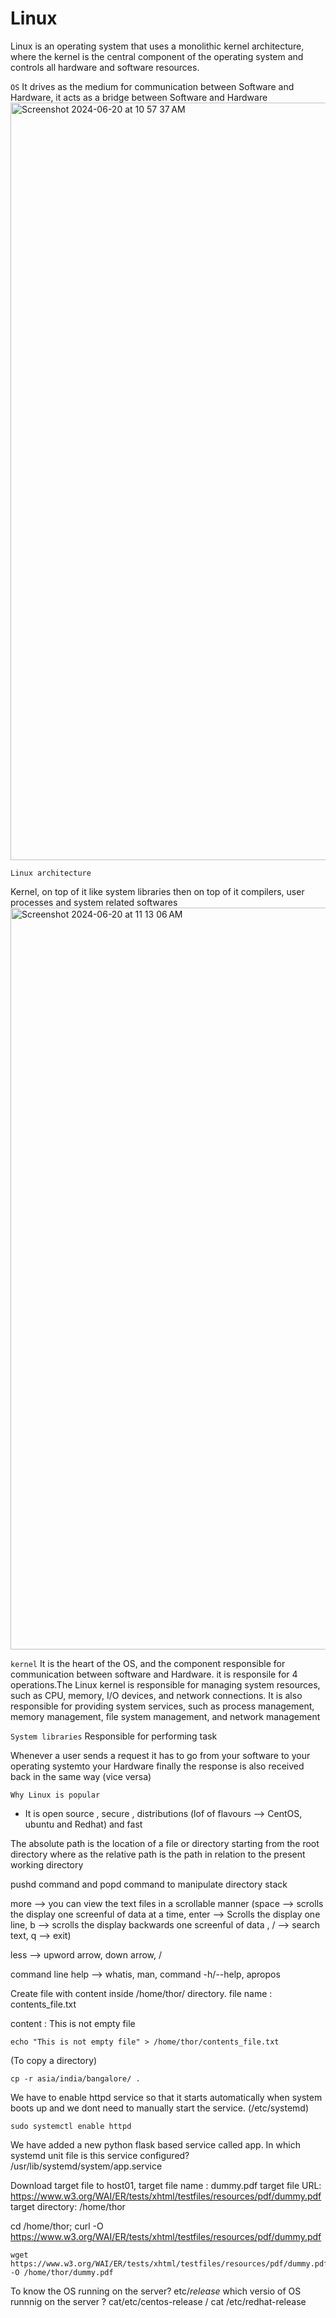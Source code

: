 # Linux
Linux is an operating system that uses a monolithic kernel architecture, where the kernel is the central component of the operating system and controls all hardware and software resources.

``OS`` It drives as the medium for communication between Software and Hardware, it acts as a bridge between Software and Hardware
<img width="1212" alt="Screenshot 2024-06-20 at 10 57 37 AM" src="https://github.com/jhvreddy/Imp-Concepts/assets/100144454/29d1667f-0961-4908-bd00-1d225f645dee">

``Linux architecture``

Kernel, on top of it like system libraries then on top of it compilers, user processes and system related softwares
<img width="1187" alt="Screenshot 2024-06-20 at 11 13 06 AM" src="https://github.com/jhvreddy/Imp-Concepts/assets/100144454/8723e454-16fa-4b74-a282-1fd9f353c71e">

``kernel`` It is the heart of the OS, and the component responsible for communication between software and Hardware. it is responsile for 4 operations.The Linux kernel is responsible for managing system resources, such as CPU, memory, I/O devices, and network connections. It is also responsible for providing system services, such as process management, memory management, file system management, and network management

``System libraries`` Responsible for performing task

Whenever a user sends a request it has to go from your software to your operating systemto your Hardware finally the response is also received back in the same way (vice versa)

``Why Linux is popular``
- It is open source , secure , distributions (lof of flavours --> CentOS, ubuntu and Redhat) and fast


The absolute path is the location of a file or directory starting from the root directory where as the relative path is the path in relation to the present working directory

pushd command and popd command to manipulate directory stack

more --> you can view the text files in a scrollable manner (space --> scrolls the display one screenful of data at a time, 
         enter --> Scrolls the display one line, b --> scrolls the display backwards one screenful of data , / --> search text, q --> exit)
         
less --> upword arrow, down arrow, / 

command line help --> whatis, man, command -h/--help, apropos

Create file with content inside /home/thor/ directory. file name : contents_file.txt

content : This is not empty file
```
echo "This is not empty file" > /home/thor/contents_file.txt
```
(To copy a directory) 
```
cp -r asia/india/bangalore/ .
```
We have to enable httpd service so that it starts automatically when system boots up and we dont need to manually start the service. (/etc/systemd)
```
sudo systemctl enable httpd
```
We have added a new python flask based service called app. In which systemd unit file is this service configured? /usr/lib/systemd/system/app.service

Download target file to host01, target file name : dummy.pdf 
target file URL: https://www.w3.org/WAI/ER/tests/xhtml/testfiles/resources/pdf/dummy.pdf
target directory: /home/thor

cd /home/thor; curl -O https://www.w3.org/WAI/ER/tests/xhtml/testfiles/resources/pdf/dummy.pdf
```
wget https://www.w3.org/WAI/ER/tests/xhtml/testfiles/resources/pdf/dummy.pdf -O /home/thor/dummy.pdf
```
To know the OS running on the server? etc/*release*
which versio of OS runnnig on the server ? cat/etc/centos-release / cat /etc/redhat-release

